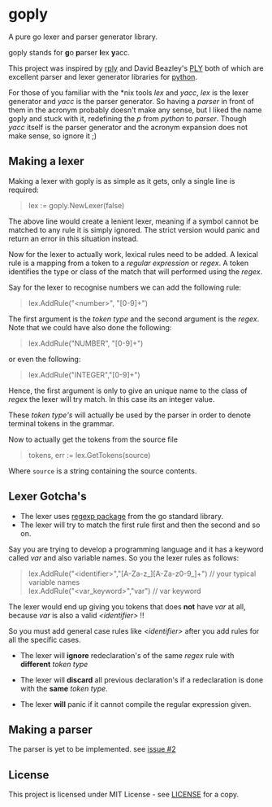 # goply
A pure go lexer and parser generator library.

goply stands for **g**o **p**arser **l**ex **y**acc.

This project was inspired by [rply](https://github.com/alex/rply)
and David Beazley's [PLY](https://github.com/dabeaz/ply)
both of which are excellent parser and lexer generator
libraries for [python](https://www.python.org/).

For those of you familiar with the *nix tools _lex_ and _yacc_, 
_lex_ is the lexer generator and _yacc_ is the parser generator.
So having a _parser_ in front of them in the acronym probably doesn't
make any sense, but I liked the name goply and stuck with it,
redefining the _p_ from _python_ to _parser_. Though _yacc_ itself
is the parser generator and the acronym expansion does not
make sense, so ignore it ;)

## Making a lexer
Making a lexer with goply is as simple as it gets,
only a single line is required:
> lex := goply.NewLexer(false)

The above line would create a lenient lexer, meaning
if a symbol cannot be matched to any rule it is simply ignored.
The strict version would panic and return an error in this situation instead.

Now for the lexer to actually work, lexical rules need to be
added. A lexical rule is a mapping from a token to a _regular
expression_ or _regex_. A token identifies the type or class of the match that will
performed using the _regex_.

Say for the lexer to recognise numbers we can add the
following rule:
> lex.AddRule("\<number\>", "[0-9]+")

The first argument is the _token type_ and the second argument
is the _regex_. Note that we could have also done
the following:
> lex.AddRule("NUMBER", "[0-9]+")

or even the following:
> lex.AddRule("INTEGER","[0-9]+")

Hence, the first argument is only to give an unique name to
the class of _regex_ the lexer will try match. In this
case its an integer value.

These _token type's_ will actually be used by the parser in order
to denote terminal tokens in the grammar.

Now to actually get the tokens from the source file
> tokens, err := lex.GetTokens(source)

Where `source` is a string containing the source contents.

## Lexer Gotcha's
* The lexer uses [regexp package](https://golang.org/pkg/regexp/) from the go standard library. 
* The lexer will try to match the first rule first and then the second and so on.

Say you are trying to develop a programming language and
it has a keyword called _var_ and also variable names. So you
the lexer rules as follows:
> lex.AddRule("\<identifier\>","[A-Za-z_][A-Za-z0-9_]+") // your typical variable names  
lex.AddRule("\<var_keyword\>","var") // var keyword

The lexer would end up giving you tokens that does **not** have
_var_ at all, because _var_ is also a valid _\<identifier\>_ !!

So you must add general case rules like _\<identifier\>_ after
you add rules for all the specific cases.

* The lexer will **ignore** redeclaration's of the same _regex_ rule
with **different** _token type_

* The lexer will **discard** all previous declaration's
if a redeclaration is done with the **same** _token type_.

* The lexer **will** panic if it cannot compile the regular
expression given.

## Making a parser
The parser is yet to be implemented. see [issue #2](https://github.com/nayas360/goply/issues/2)

## License
This project is licensed under MIT License - see [LICENSE](LICENSE) for a copy.